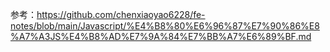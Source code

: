 参考：https://github.com/chenxiaoyao6228/fe-notes/blob/main/Javascript/%E4%B8%80%E6%96%87%E7%90%86%E8%A7%A3JS%E4%B8%AD%E7%9A%84%E7%BB%A7%E6%89%BF.md
